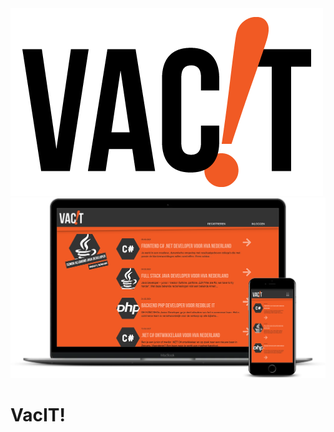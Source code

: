 <img src="public/assets/logo/vacit-logo-black.png"/>


<img src="public/assets/screenshots/mockup.png"/>

# VacIT!
